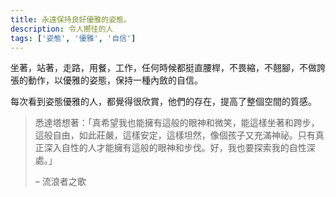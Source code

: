 ```yaml
---
title: 永遠保持良好優雅的姿態。
description: 令人嚮往的人
tags: ['姿態', '優雅', '自信']
---
```

坐著，站著，走路，用餐，工作，任何時候都挺直腰桿，不畏縮，不翹腳，不做誇張的動作，以優雅的姿態，保持一種內斂的自信。

每次看到姿態優雅的人，都覺得很欣賞，他們的存在，提高了整個空間的質感。

> 悉達塔想著：「真希望我也能擁有這般的眼神和微笑，能這樣坐著和跨步，這般自由，如此莊嚴，這樣安定，這樣坦然，像個孩子又充滿神祕。只有真正深入自性的人才能擁有這般的眼神和步伐。好，我也要探索我的自性深處。」
>
> – 流浪者之歌
